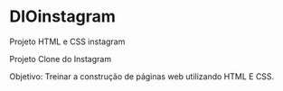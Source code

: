 # DIOinstagram
Projeto HTML e CSS instagram

Projeto Clone do Instagram

Objetivo: Treinar a construção de páginas web utilizando HTML E CSS.
